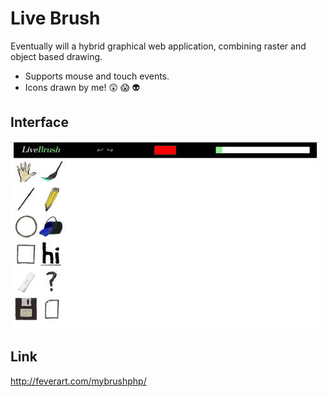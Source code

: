 # Live Brush

Eventually will a hybrid graphical web application, combining raster and object based drawing. 

* Supports mouse and touch events.
* Icons drawn by me! :astonished: :scream: :alien:

## Interface

![Preview screen](/scr.jpg)

## Link
http://feverart.com/mybrushphp/

